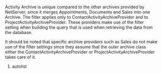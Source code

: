 <properties date="2016-06-24"
SortOrder="6"
/>

Activity Archive is unique compared to the other archives provided by NetServer, since it merges Appointments, Documents and Sales into one Archive. The filter applies only to ContactActivityArchiveProvider and to ProjectActivityArchiveProvider. These providers make use of the filter setting when building the query that is used when retrieving the data from the database.

It should be noted that specific archive providers such as Sales do not make use of the filter settings since they assume that the outer archive class either the ContactActivityArchiveProvider or ProjectActivityArchiveProvider takes care of it.

1. autolist
